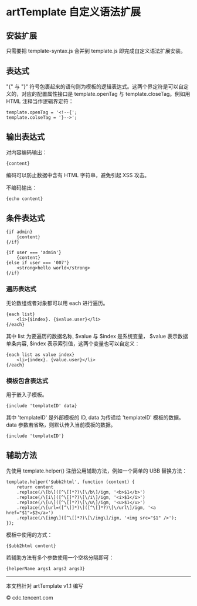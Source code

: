 artTemplate 自定义语法扩展
===========

## 安装扩展

只需要把 template-syntax.js 合并到 template.js 即完成自定义语法扩展安装。

## 表达式

"{" 与 "}" 符号包裹起来的语句则为模板的逻辑表达式。这两个界定符是可以自定义的，对应的配置属性接口是 template.openTag 与 template.closeTag。例如用 HTML 注释当作逻辑界定符：


    template.openTag = '<!--{';
    template.colseTag = '}-->';


## 输出表达式

对内容编码输出：


    {content}


编码可以防止数据中含有 HTML 字符串，避免引起 XSS 攻击。

不编码输出：


    {echo content}


## 条件表达式


    {if admin}
        {content}
    {/if}

    {if user === 'admin'}
        {content}
    {else if user === '007'}
        <strong>hello world</strong>
    {/if}


### 遍历表达式

无论数组或者对象都可以用 each 进行遍历。


    {each list}
        <li>{$index}. {$value.user}</li>
    {/each}


其中 list 为要遍历的数据名称, $value 与 $index 是系统变量， $value 表示数据单条内容, $index 表示索引值，这两个变量也可以自定义：


    {each list as value index}
        <li>{index}. {value.user}</li>
    {/each}


### 模板包含表达式

用于嵌入子模板。


    {include 'templateID' data}


其中 'templateID' 是外部模板的 ID, data 为传递给 'templateID' 模板的数据。 data 参数若省略，则默认传入当前模板的数据。


    {include 'templateID'}


## 辅助方法

先使用 template.helper() 注册公用辅助方法，例如一个简单的 UBB 替换方法：


    template.helper('$ubb2html', function (content) {
        return content
        .replace(/\[b\]([^\[]*?)\[\/b\]/igm, '<b>$1</b>')
        .replace(/\[i\]([^\[]*?)\[\/i\]/igm, '<i>$1</i>')
        .replace(/\[u\]([^\[]*?)\[\/u\]/igm, '<u>$1</u>')
        .replace(/\[url=([^\]]*)\]([^\[]*?)\[\/url\]/igm, '<a href="$1">$2</a>')
        .replace(/\[img\]([^\[]*?)\[\/img\]/igm, '<img src="$1" />');
    });


模板中使用的方式：


    {$ubb2html content}


若辅助方法有多个参数使用一个空格分隔即可：


    {helperName args1 args2 args3}

----------------------------------------------

本文档针对 artTemplate v1.1 编写

© cdc.tencent.com